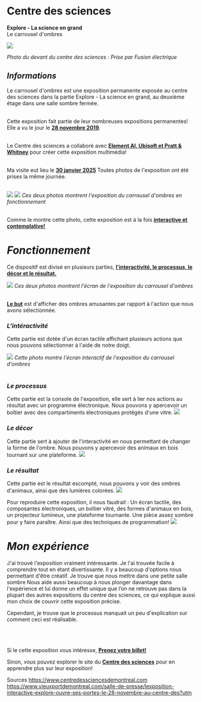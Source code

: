 # **Centre des sciences**

**Explore - La science en grand**<br/>
Le carrousel d'ombres<br/>

<img src="Centre_des_sciences/medias/images/photo_centre_des_sciences.jpg"/>

[Comme vous pouvez le remarquer, ma photo devrait s'afficher mais ne le fait pas, ce qui ait aussi le cas avec mes autres photos. J'ai essayé plusieurs méthodes mais en vain, j'ai essayé de demander de l'aide mais personne n'a trouvé le problème, si vous comprenez pourquoi, n'hésitez pas à me l'expliquer, sinon j'espère que cela n'affectera pas ma note finale.]: #

<i>Photo du devant du centre des sciences : Prise par Fusion électrique</i><br/>

## *Informations*
Le carrousel d'ombres est une exposition permanente exposée au centre des sciences dans la partie Explore - La science en grand, au deuxième étage dans une salle sombre fermée.<br/><br/>

Cette exposition fait partie de leur nombreuses expositions permanentes! Elle a vu le jour le <ins>**28 novembre 2019**</ins>.<br/><br/>

Le Centre des sciences a collaboré avec <ins>**Element AI, Ubisoft et Pratt & Whitney**</ins> pour créer cette exposition multimédia!<br/><br/>

Ma visite eut lieu le <ins>**30 janvier 2025**</ins> Toutes photos de l'exposition ont été prises la même journée.<br/><br/>

<img src="./Centre_des_sciences/medias/images/exposition_globale_01.jpg"/>
<img src="./Centre_des_sciences/medias/images/exposition_globale_02.jpg"/>
<i>Ces deux photos montrent l'exposition du carrousel d'ombres en fonctionnement</i><br/><br/>

Comme le montre cette photo, cette exposition est à la fois <ins><b>interactive et contemplative!</b></ins><br/>


# *Fonctionnement*
Ce dispositif est divisé en plusieurs parties, <ins>**l'interactivité, le processus, le décor et le résultat.**</ins>

<img src="./Centre_des_sciences/medias/images/ecran.jpg"/>
<i>Ces deux photos montrent l'écran de l'exposition du carrousel d'ombres</i><br/><br/>

<ins>**Le but**</ins> est d'afficher des ombres amusantes par rapport à l'action que nous avons sélectionnée.


### *L'intéractivité*
Cette partie est dotée d'un écran tactile affichant plusieurs actions que nous pouvons sélectionner à l'aide de notre doigt.

<img src="./Centre_des_sciences/medias/images/ecran.jpg"/>
<i>Cette photo montre l'écran interactif de l'exposition du carrousel d'ombres</i><br/><br/>


### *Le processus*
Cette partie est la console de l'exposition, elle sert à lier nos actions au résultat avec un programme électronique. Nous pouvons y apercevoir un boîtier avec des compartiments électroniques protégés d'une vitre.
<img src="./Centre_des_sciences/medias/images/console.jpg"/>


### *Le décor*
Cette partie sert à ajouter de l'interactivité en nous permettant de changer la forme de l'ombre. Nous pouvons y apercevoir des animaux en bois tournant sur une plateforme.
<img src="./Centre_des_sciences/medias/images/decor.jpg"/>


### *Le résultat*
Cette partie est le résultat escompté, nous pouvons y voir des ombres d'animaux, ainsi que des lumières colorées.
<img src="./Centre_des_sciences/medias/images/resultat.jpg"/>

Pour reproduire cette exposition, il nous faudrait :
Un écran tactile, des composantes électroniques, un boîtier vitré, des formes d'animaux en bois, un projecteur lumineux, une plateforme tournante. Une pièce assez sombre pour y faire paraître.
Ainsi que des techniques de programmation!
<img src="./Centre_des_sciences/medias/images/lumiere.jpg"/>

# *Mon expérience*
J'ai trouvé l'exposition vraiment intéressante. Je l'ai trouvée facile à comprendre tout en étant divertissante. Il y a beaucoup d'options nous permettant d'être créatif. Je trouve que nous mettre dans une petite salle sombre Nous aide aussi beaucoup à nous plonger davantage dans l'expérience et lui donne un effet unique que l’on ne retrouve pas dans la plupart des autres expositions du centre des sciences, ce qui explique aussi mon choix de couvrir cette exposition précise.<br/>

Cependant, je trouve que le processus manquait un peu d'explication sur comment ceci est réalisable.<br/><br/><br/><br/>



Si le cette exposition vous intéresse, **[Prenez votre billet!](https://ecommerce.centredessciencesdemontreal.com/)**<br/>

Sinon, vous pouvez explorer le site du **[Centre des sciences](https://www.centredessciencesdemontreal.com/)** pour en apprendre plus sur leur exposition!<br/>


Sources
https://www.centredessciencesdemontreal.com
https://www.vieuxportdemontreal.com/salle-de-presse/lexposition-interactive-explore-ouvre-ses-portes-le-28-novembre-au-centre-des?utm


